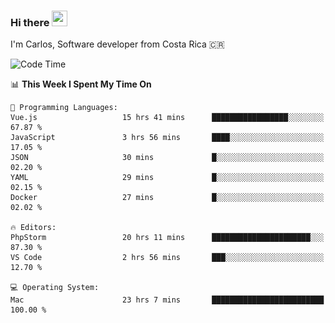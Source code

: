 ### Hi there <img src="https://media.giphy.com/media/hvRJCLFzcasrR4ia7z/giphy.gif" width="25px" height="25px">

I'm Carlos, Software developer from Costa Rica 🇨🇷

[//]: # (<a href="https://app.daily.dev/carum98"><img src="https://github.com/carum98/carum98/blob/main/devcard.svg" width="400" alt="Carlos Umaña Acevedo's Dev Card"/></a>)


<!--START_SECTION:waka-->
![Code Time](http://img.shields.io/badge/Code%20Time-12%2C768%20hrs%2031%20mins-blue)

📊 **This Week I Spent My Time On** 

```text
💬 Programming Languages: 
Vue.js                   15 hrs 41 mins      █████████████████░░░░░░░░   67.87 % 
JavaScript               3 hrs 56 mins       ████░░░░░░░░░░░░░░░░░░░░░   17.05 % 
JSON                     30 mins             █░░░░░░░░░░░░░░░░░░░░░░░░   02.20 % 
YAML                     29 mins             █░░░░░░░░░░░░░░░░░░░░░░░░   02.15 % 
Docker                   27 mins             █░░░░░░░░░░░░░░░░░░░░░░░░   02.02 % 

🔥 Editors: 
PhpStorm                 20 hrs 11 mins      ██████████████████████░░░   87.30 % 
VS Code                  2 hrs 56 mins       ███░░░░░░░░░░░░░░░░░░░░░░   12.70 % 

💻 Operating System: 
Mac                      23 hrs 7 mins       █████████████████████████   100.00 % 
```


<!--END_SECTION:waka-->
